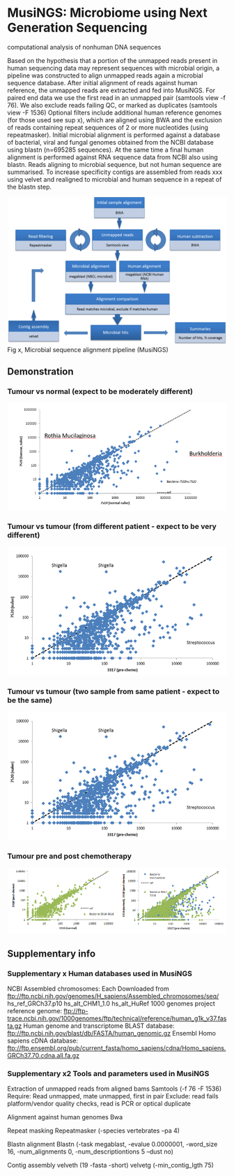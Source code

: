 # MusiNGS: Microbiome using Next Generation Sequencing
computational analysis of nonhuman DNA sequences

Based on the hypothesis that a portion of the unmapped reads present in human sequencing data may represent sequences with microbial origin, a pipeline was constructed to align unmapped reads again a microbial sequence database.
After initial alignment of reads against human reference, the unmapped reads are extracted and fed into MusiNGS. For paired end data we use the first read in an unmapped pair (samtools view -f 76). We also exclude reads failing QC, or marked as duplicates (samtools view -F 1536)
Optional filters include additional human reference genomes (for those used see sup x), which are aligned using BWA and the exclusion of reads containing repeat sequences of 2 or more nucleotides (using repeatmasker).
Initial microbial alignment is performed against a database of bacterial, viral and fungal genomes obtained from the NCBI database using blastn (n=695285 sequences). At the same time a final human alignment is performed against RNA sequence data from NCBI also using blastn. Reads aligning to microbial sequence, but not human sequence are summarised.
To increase specificity contigs are assembled from reads xxx using velvet and realigned to microbial and human sequence in a repeat of the blastn step.

![Fig x](figures/figx.png?raw=true "Microbial sequence alignment pipeline (MusiNGS)")
Fig x, Microbial sequence alignment pipeline (MusiNGS)

## Demonstration

### Tumour vs normal (expect to be moderately different)
![Fig x](figures/tumour_vs_normal.png?raw=true "Tumour vs normal")

### Tumour vs tumour (from different patient - expect to be very different)
![Fig x](figures/tumour_vs_tumour.png?raw=true "Tumour vs same")

### Tumour vs tumour (two sample from same patient - expect to be the same)
![Fig x](figures/tumour_vs_tumour.png?raw=true "Tumour vs tumour")

### Tumour pre and post chemotherapy
![Fig x](figures/tumour_vs_chemo.png?raw=true "Tumour vs chemo")

## Supplementary info
### Supplementary x Human databases used in MusiNGS
NCBI Assembled chromosomes:
Each Downloaded from ftp://ftp.ncbi.nih.gov/genomes/H_sapiens/Assembled_chromosomes/seq/
hs_ref_GRCh37.p10
hs_alt_CHM1_1.0 
hs_alt_HuRef
1000 genomes project reference genome:
ftp://ftp-trace.ncbi.nih.gov/1000genomes/ftp/technical/reference/human_g1k_v37.fasta.gz
Human genome and transcriptome BLAST database:
ftp://ftp.ncbi.nih.gov/blast/db/FASTA/human_genomic.gz
Ensembl Homo sapiens  cDNA database:
ftp://ftp.ensembl.org/pub/current_fasta/homo_sapiens/cdna/Homo_sapiens.GRCh37.70.cdna.all.fa.gz

### Supplementary x2 Tools and parameters used in MusiNGS
Extraction of unmapped reads from aligned bams
Samtools (-f 76 -F 1536)
Require: Read unmapped, mate unmapped, first in pair
Exclude: read fails platform/vendor quality checks, read is PCR or optical duplicate

Alignment against human genomes
Bwa 

Repeat masking
Repeatmasker  (-species vertebrates –pa 4)

Blastn alignment
Blastn (-task megablast, -evalue 0.0000001, -word_size 16, -num_alignments 0, -num_descriptiontions 5 –dust no)

Contig assembly
velveth  (19 -fasta -short)
velvetg (-min_contig_lgth 75)
